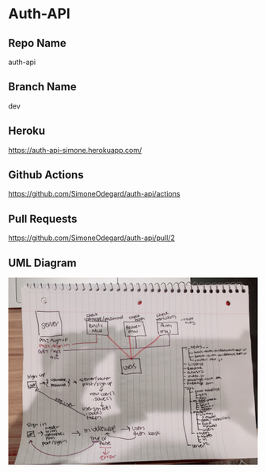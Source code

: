 # Auth-API

## Repo Name
auth-api

## Branch Name
dev

## Heroku
https://auth-api-simone.herokuapp.com/

## Github Actions
https://github.com/SimoneOdegard/auth-api/actions

## Pull Requests
https://github.com/SimoneOdegard/auth-api/pull/2

## UML Diagram
![UML](./assets/uml.jpg)